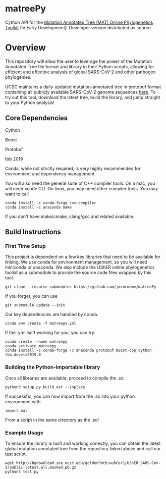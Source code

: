 # matreePy
Cython API for the [Mutation Annotated Tree (MAT) Online Phylogenetics Toolkit](https://github.com/yatisht/usher) (In Early Development). Developer version distributed as source. 

# Overview
This repository will allow the user to leverage the power of the Mutation Annotated Tree file format and library in their Python scripts, allowing for efficient and effective analysis of global SARS-CoV-2 and other pathogen phylogenies. 

UCSC maintains a daily-updated mutation-annotated tree in protobuf format containing all publicly available SARS-CoV-2 genome sequences [here](http://hgdownload.soe.ucsc.edu/goldenPath/wuhCor1/UShER_SARS-CoV-2/). To try out this tool, download the latest tree, build the library, and jump straight to your Python analysis!

## Core Dependencies

Cython 

Boost

Protobuf

tbb 2019

Conda, while not strictly required, is very highly recommended for environment and dependency management.

You will also need the general suite of C++ compiler tools. On a mac, you will need xcode CLI. On linux, you may need other compiler tools. You may want to call 
```
conda install -c conda-forge cxx-compiler
conda install -c anaconda make 
```
If you don't have make/cmake, clang/gcc and related available.

## Build Instructions

### First Time Setup

This project is dependent on a few key libraries that need to be available for linking. We use conda for environment management, so you will need miniconda or anaconda. We also include the UShER online phylogenetics toolkit as a submodule to provide the source code files wrapped by this tool.

```
git clone --recurse-submodules https://github.com/jmcbroome/matreePy
```

If you forget, you can use 

```
git submodule update --init
```

Our key dependencies are handled by conda.

```
conda env create -f matreepy.yml
```

If the .yml isn't working for you, you can try:

```
conda create --name matreepy
conda activate matreepy
conda install -c conda-forge -c anaconda protobuf boost-cpp cython tbb-devel=2019.0
```

### Building the Python-importable library

Once all libraries are available, proceed to compile the .so.
```
python3 setup.py build_ext --inplace
```

If successful, you can now import from the .so into your python environment with 

```
import mat
```

From a script in the same directory as the .so!

### Example Usage

To ensure the library is built and working correctly, you can obtain the latest global mutation annotated tree from the repository linked above and call our test script.

```
wget http://hgdownload.soe.ucsc.edu/goldenPath/wuhCor1/UShER_SARS-CoV-2/public-latest.all.masked.pb.gz
python3 test.py
```
